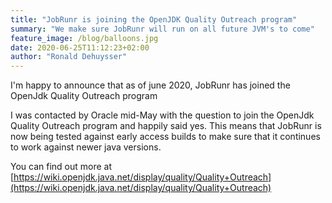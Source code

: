 ```yaml
---
title: "JobRunr is joining the OpenJDK Quality Outreach program"
summary: "We make sure JobRunr will run on all future JVM's to come"
feature_image: /blog/balloons.jpg
date: 2020-06-25T11:12:23+02:00
author: "Ronald Dehuysser"
---
```

I'm happy to announce that as of june 2020, JobRunr has joined the OpenJdk Quality Outreach program

I was contacted by Oracle mid-May with the question to join the OpenJdk Quality Outreach program and happily said yes. This means that JobRunr is now being tested against early access builds to make sure that it continues to work against newer java versions.

You can find out more at [https://wiki.openjdk.java.net/display/quality/Quality+Outreach](https://wiki.openjdk.java.net/display/quality/Quality+Outreach)